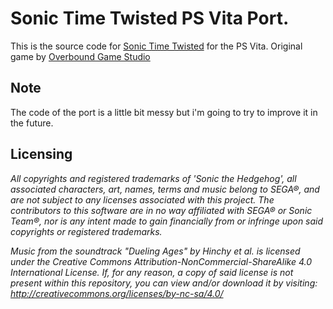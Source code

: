 # Sonic Time Twisted PS Vita Port.
This is the source code for [Sonic Time Twisted](https://github.com/overbound/SonicTimeTwisted) for the PS Vita.
Original game by [Overbound Game Studio](https://overboundstudio.com)

## Note
The code of the port is a little bit messy but i'm going to try to improve it in the future.

## Licensing

*All copyrights and registered trademarks of 'Sonic the Hedgehog', all associated characters, art, names, terms and music belong to SEGA®, and are not subject to any licenses associated with this project. The contributors to this software are in no way affiliated with SEGA® or Sonic Team®, nor is any intent made to gain financially from or infringe upon said copyrights or registered trademarks.*

*Music from the soundtrack "Dueling Ages" by Hinchy et al. is licensed under the Creative Commons Attribution-NonCommercial-ShareAlike 4.0 International License. If, for any reason, a copy of said license is not present within this repository, you can view and/or download it by visiting: http://creativecommons.org/licenses/by-nc-sa/4.0/*
